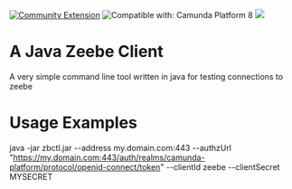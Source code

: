 [![Community Extension](https://img.shields.io/badge/Community%20Extension-An%20open%20source%20community%20maintained%20project-FF4700)](https://github.com/camunda-community-hub/community)
![Compatible with: Camunda Platform 8](https://img.shields.io/badge/Compatible%20with-Camunda%20Platform%208-0072Ce)
[![](https://img.shields.io/badge/Lifecycle-Incubating-blue)](https://github.com/Camunda-Community-Hub/community/blob/main/extension-lifecycle.md#incubating-)

# A Java Zeebe Client

A very simple command line tool written in java for testing connections to zeebe

# Usage Examples

java -jar zbctl.jar --address my.domain.com:443 --authzUrl "https://my.domain.com:443/auth/realms/camunda-platform/protocol/openid-connect/token" --clientId zeebe --clientSecret MYSECRET


